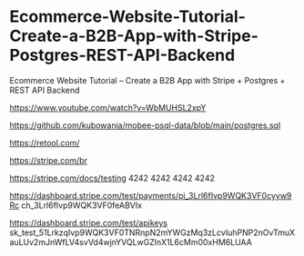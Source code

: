 # Ecommerce-Website-Tutorial-Create-a-B2B-App-with-Stripe-Postgres-REST-API-Backend

Ecommerce Website Tutorial – Create a B2B App with Stripe + Postgres + REST API Backend

https://www.youtube.com/watch?v=WbMUHSL2xpY


https://github.com/kubowania/mobee-psql-data/blob/main/postgres.sql



https://retool.com/

https://stripe.com/br

https://stripe.com/docs/testing
4242 4242 4242 4242

https://dashboard.stripe.com/test/payments/pi_3Lrl6fIvp9WQK3VF0cyyw9Rc
ch_3Lrl6fIvp9WQK3VF0feABVIx

https://dashboard.stripe.com/test/apikeys
sk_test_51LrkzqIvp9WQK3VF0TNRnpN2mYWGzMq3zLcvIuhPNP2nOvTmuXauLUv2mJnWfLV4svVd4wjnYVQLwGZlnX1L6cMm00xHM6LUAA


